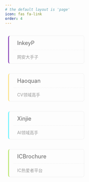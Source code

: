 ```yaml
---
# the default layout is 'page'
icon: fas fa-link
order: 4
---
```


<div class="page-friends page-common">

<!-- <div class="title-block">朋友</div> -->
<ul class="readers-list clearfix">
<li class="wow slideInUp animated" style="visibility: visible; animation-name: slideInUp;"><a rel="coll eague" title="虾头二刺螈" target="_blank" href="https://blog.inkey.top"><div>InkeyP</div><div>网安大手子</div></a></li>
<!-- </ul> -->

<!-- <div class="title-block">前辈</div> -->
<!-- <ul class="readers-list clearfix"> -->
<li class="wow slideInUp animated" style="visibility: visible; animation-name: slideInUp;"><a rel="coll eague" title="Haoquan的个人主页" target="_blank" href="https://haoquanzhang.github.io/"><div>Haoquan</div><div>CV领域高手</div></a></li>
<li class="wow slideInUp animated" style="visibility: visible; animation-name: slideInUp;"><a rel="coll eague" title="Xinjie的个人主页" target="_blank" href="https://xinjie-shen.com/"><div>Xinjie</div><div>AI领域高手</div></a></li>
<li class="wow slideInUp animated" style="visibility: visible; animation-name: slideInUp;"><a rel="coll eague" title="ICBrochure平台主页" target="_blank" href="http://www.icbrochure.tech/"><div>ICBrochure</div><div>IC热爱者平台</div></a></li>
</ul>

<!-- <div class="title-block">Classification Title</div>
<ul class="readers-list clearfix">
<li class="wow slideInUp animated" style="visibility: visible; animation-name: slideInUp;"><a rel="coll eague" title="Cursor Hover Text" target="_blank" href="https://xxx"><div>Link Title</div><div>Link Introduction Text</div></a></li>
<li class="wow slideInUp animated" style="visibility: visible; animation-name: slideInUp;"><a rel="coll eague" title="Cursor Hover Text" target="_blank" href="https://xxx"><div>Link Title</div><div>Link Introduction Text</div></a></li>
<li class="wow slideInUp animated" style="visibility: visible; animation-name: slideInUp;"><a rel="coll eague" title="Cursor Hover Text" target="_blank" href="https://xxx"><div>Link Title</div><div>Link Introduction Text</div></a></li>
<li class="wow slideInUp animated" style="visibility: visible; animation-name: slideInUp;"><a rel="coll eague" title="Cursor Hover Text" target="_blank" href="https://xxx"><div>Link Title</div><div>Link Introduction Text</div></a></li>
<li class="wow slideInUp animated" style="visibility: visible; animation-name: slideInUp;"><a rel="coll eague" title="Cursor Hover Text" target="_blank" href="https://xxx"><div>Link Title</div><div>Link Introduction Text</div></a></li>
</ul> -->

</div>

<style>
    .clearfix {zoom:1;}
    .clearfix:after {content:'.';display:block;visibility:hidden;height:0;clear:both;}
    .readers-list {list-style:none;}
    .readers-list *{margin:0;padding:0;}
    .readers-list li{position:relative;float:left;margin-top:20px!important;padding:0 10px;}
    .readers-list li a{display:block;border:1px solid #eee;border-left: 3px solid #000000;border-radius:7px;padding-left:15px;transition:all .3s;color: white;}
    .readers-list li:nth-of-type(4n+1) a{border-left-color:#8D4BBB;}
    .readers-list li:nth-of-type(4n+2) a{border-left-color:#FCE38A;}
    .readers-list li:nth-of-type(4n+3) a{border-left-color:#70F3FF;}
    .readers-list li:nth-of-type(4n+4) a{border-left-color:#BCE672;}
    .readers-list li a div{padding:12px;white-space:nowrap;overflow:hidden;text-overflow:ellipsis;color:#999;}
    .readers-list li a div:first-child{border-bottom:1px dashed #eee;font-size:1.3em;color:#666;}
    .readers-list li a:hover {
	-webkit-transform: translateY(-6px);
	transform: translateY(-6px);
	box-shadow: 0 26px 40px -24px rgba(0,0,0,0.3);
    }

    .title-block {
    font-size: 20px; /* 适中字体大小 */
    font-weight: 600; /* 加粗字体 */
    color: #333; /* 深灰色 */
    background-color: #f5f5f5; /* 浅灰色背景 */
    padding: 10px 20px; /* 内边距 */
    border-radius: 5px; /* 圆角 */
    margin: 25px 0 15px 0; /* 上下边距 */
    display: inline-block; /* 宽度自适应内容 */
    }
    
    @media(min-width:768px){
        .readers-list li{width:50%;}
    }
    @media(max-width:767px){
        .readers-list li{width:80%;}
    }

    .page-common ul li, .page-common ol li {
        margin-bottom: 12px;
    }
    .page-friends ul {
        padding: 0;
        margin: 0;
    }
</style>